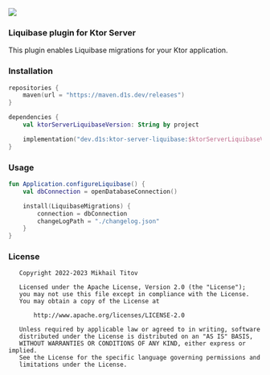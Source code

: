 [![](https://maven.d1s.dev/api/badge/latest/releases/dev/d1s/ktor-static-authentication?color=40c14a&name=maven.d1s.dev&prefix=v)](https://maven.d1s.dev/#/releases/dev/d1s/ktor-server-liquibase)

### Liquibase plugin for Ktor Server

This plugin enables Liquibase migrations for your Ktor application.

### Installation

```kotlin
repositories {
    maven(url = "https://maven.d1s.dev/releases")
}

dependencies {
    val ktorServerLiquibaseVersion: String by project

    implementation("dev.d1s:ktor-server-liquibase:$ktorServerLiquibaseVersion")
}
```

### Usage

```kotlin
fun Application.configureLiquibase() {
    val dbConnection = openDatabaseConnection()

    install(LiquibaseMigrations) {
        connection = dbConnection
        changeLogPath = "./changelog.json"
    }
}
```

### License

```
   Copyright 2022-2023 Mikhail Titov

   Licensed under the Apache License, Version 2.0 (the "License");
   you may not use this file except in compliance with the License.
   You may obtain a copy of the License at

       http://www.apache.org/licenses/LICENSE-2.0

   Unless required by applicable law or agreed to in writing, software
   distributed under the License is distributed on an "AS IS" BASIS,
   WITHOUT WARRANTIES OR CONDITIONS OF ANY KIND, either express or implied.
   See the License for the specific language governing permissions and
   limitations under the License.
```